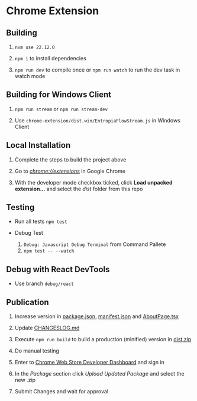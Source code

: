 # Chrome Extension

## Building

1. `nvm use 22.12.0`

1. `npm i` to install dependencies

1. `npm run dev` to compile once or `npm run watch` to run the dev task in watch mode

## Building for Windows Client

1. `npm run stream` or `npm run stream-dev`

1. Use `chrome-extension/dist.win/EntropiaFlowStream.js` in Windows Client

## Local Installation

1. Complete the steps to build the project above

1. Go to [_chrome://extensions_](chrome://extensions) in Google Chrome

1. With the developer mode checkbox ticked, click **Load unpacked extension...** and select the _dist_ folder from this repo

## Testing

- Run all tests
    `npm test`

- Debug Test
    1. `Debug: Javascript Debug Terminal` from Command Pallete
    1. `npm test -- --watch`

## Debug with React DevTools

- Use branch `debug/react`

## Publication

1. Increase version in [package.json](package.json), [manifest.json](dist/manifest.json) and [AboutPage.tsx](src/view/components/about/AboutPage.tsx)

1. Update [CHANGESLOG.md](CHANGESLOG.md)

1. Execute `npm run build` to build a production (minified) version in [dist.zip](dist.zip)

1. Do manual testing

1. Enter to [Chrome Web Store Developer Dashboard](https://chrome.google.com/webstore/developer/dashboard) and sign in

1. In the _Package_ section click _Upload Updated Package_ and select the new .zip

1. Submit Changes and wait for approval
